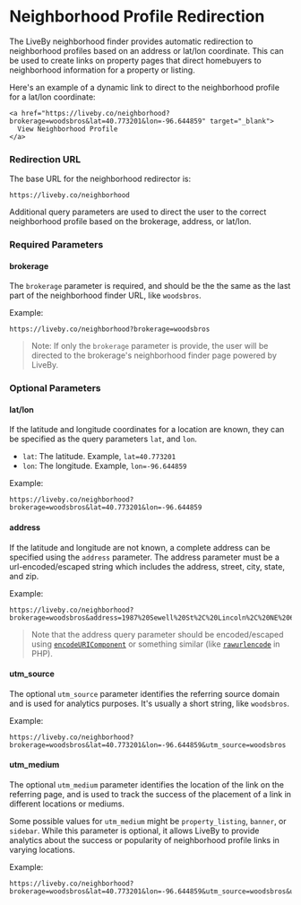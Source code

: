 # Neighborhood Profile Redirection

The LiveBy neighborhood finder provides automatic redirection to neighborhood profiles based on an address or lat/lon coordinate. This can be used to create links on property pages that direct homebuyers to neighborhood information for a property or listing.

Here's an example of a dynamic link to direct to the neighborhood profile for a lat/lon coordinate:

```
<a href="https://liveby.co/neighborhood?brokerage=woodsbros&lat=40.773201&lon=-96.644859" target="_blank">
  View Neighborhood Profile
</a>
```

### Redirection URL

The base URL for the neighborhood redirector is:

```
https://liveby.co/neighborhood
```

Additional query parameters are used to direct the user to the correct neighborhood profile based on the brokerage, address, or lat/lon.

### Required Parameters

#### brokerage

The `brokerage` parameter is required, and should be the the same as the last part of the neighborhood finder URL, like `woodsbros`.

Example:

```
https://liveby.co/neighborhood?brokerage=woodsbros
```

> Note: If only the `brokerage` parameter is provide, the user will be directed to the brokerage's neighborhood finder page powered by LiveBy.

### Optional Parameters

#### lat/lon

If the latitude and longitude coordinates for a location are known, they can be specified as the query parameters `lat`, and `lon`.

- `lat`: The latitude. Example, `lat=40.773201`
- `lon`: The longitude. Example, `lon=-96.644859`

Example:

```
https://liveby.co/neighborhood?brokerage=woodsbros&lat=40.773201&lon=-96.644859
```

#### address

If the latitude and longitude are not known, a complete address can be specified using the `address` parameter. The address parameter must be a url-encoded/escaped string which includes the address, street, city, state, and zip.

Example:

```
https://liveby.co/neighborhood?brokerage=woodsbros&address=1987%20Sewell%20St%2C%20Lincoln%2C%20NE%2068502
```

> Note that the address query parameter should be encoded/escaped using [`encodeURIComponent`](https://developer.mozilla.org/en-US/docs/Web/JavaScript/Reference/Global_Objects/encodeURIComponent) or something similar (like [`rawurlencode`](http://us3.php.net/manual/ro/function.rawurlencode.php) in PHP).

#### utm_source

The optional `utm_source` parameter identifies the referring source domain and is used for analytics purposes. It's usually a short string, like `woodsbros`.

Example:

```
https://liveby.co/neighborhood?brokerage=woodsbros&lat=40.773201&lon=-96.644859&utm_source=woodsbros
```

#### utm_medium

The optional `utm_medium` parameter identifies the location of the link on the referring page, and is used to track the success of the placement of a link in different locations or mediums. 

Some possible values for `utm_medium` might be `property_listing`, `banner`, or `sidebar`. While this parameter is optional, it allows LiveBy to provide analytics about the success or popularity of neighborhood profile links in varying locations.

Example:

```
https://liveby.co/neighborhood?brokerage=woodsbros&lat=40.773201&lon=-96.644859&utm_source=woodsbros&utm_medium=property_listing
```